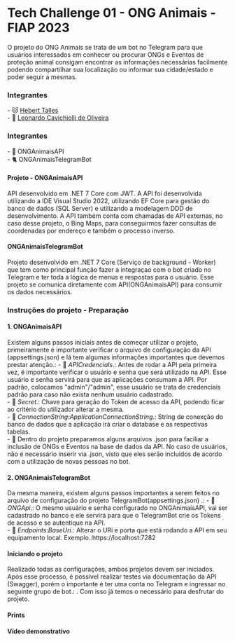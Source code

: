 <h1 align="left">Tech Challenge 01 -  ONG Animais - FIAP 2023</h1>
  O projeto do ONG Animais se trata de um bot no Telegram para que usuários interessados em conhecer ou procurar ONGs e Eventos de proteção animal consigam encontrar as informações necessárias  facilmente podendo compartilhar sua localização ou informar sua cidade/estado e poder seguir a mesmas. 

<h3 align="left">Integrantes</h3>
- 🐱 <a href="https://github.com/talles2512">Hebert Talles</a></br>
- 🐶 <a href="https://github.com/LeonardoCavi">Leonardo Cavichiolli de Oliveira</a>

<h3 align="left">Integrantes</h3>
- 🐩 ONGAnimaisAPI</br>
- 🐈 ONGAnimaisTelegramBot

<h4 align="left">Projeto - ONGAnimaisAPI</h4>
  API desenvolvido em .NET 7 Core com JWT. A API foi desenvolvida utilizando a IDE Visual Studio 2022, utilizando EF Core para gestão do banco de dados (SQL Server) e utilizando a modelagem DDD de desenvolvimento. A API também conta com chamadas de API externas, no caso desse projeto, o Bing Maps, para conseguirmos fazer consultas de coordenadas por endereço e também o processo inverso.

<h4 align="left">ONGAnimaisTelegramBot</h4>
  Projeto desenvolvido em .NET 7 Core (Serviço de background - Worker) que tem como principal função fazer a integraçao com o bot criado no Telegram e ter toda a lógica de menus e respostas para o usuário. Esse projeto se comunica diretamente com API(ONGAnimaisAPI) para consumir os dados necessários.


<h3 align="left">Instruções do projeto - Preparação</h3>

<h4 align="left">1. ONGAnimaisAPI</h4>
  Existem alguns passos iniciais antes de começar utilizar o projeto, primeiramente é importante verificar o arquivo de configuração da API (appsettings.json) e lá tem algumas informações importantes que devemos prestar atenção.:
- 🐾 <i>APICredencials</i>.: Antes de rodar a API pela primeira vez, é importante verificar o usuário e senha que será utilizado na API. Esse usuário e senha servirá para que as aplicações consumam a API. Por padrão, colocamos "admin"/"admin", esse usuário se trata de credenciais padrão para caso não exista nenhum usuário cadastrado.</br>
- 🐾 <i>Secret</i>.: Chave para geração do Token de acesso da API, podendo ficar ao critério do utilizador alterar a mesma.</br>
- 🐾 <i>ConnectionString:ApplicationConnectionString</i>.: String de conexção do banco de dados que a aplicação irá criar o database e as respectivas tabelas.</br>
- 🐾 Dentro do projeto preparamos alguns arquivos .json para faciliar a inclusão de ONGs e Eventos na base de dados da API. No caso de usuários, não é necessário inserir via .json, visto que eles serão incluidos de acordo com a utilização de novas pessoas no bot.</br>

<h4 align="left">2. ONGAnimaisTelegramBot</h4>
Da mesma maneira, existem alguns passos importantes a serem feitos no arquivo de configuração do projeto TelegramBot(appsettings.json) .:
- 🐾 <i>ONGApi</i>.: O mesmo usuário e senha configurado no ONGAnimaisAPI, vai ser cadastrado no banco e ele servirá para que o TelegramBot crie os Tokens de acesso e se autentique na API.</br>
- 🐾 <i>Endpoints:BaseUri</i>.: Alterar o URi e porta que está rodando a API em seu equipamento local. Exemplo.:https://localhost:7282</br>

<h4 align="left">Iniciando o projeto</h4>
  Realizado todas as configurações, ambos projetos devem ser iniciados. Após esse processo, é possível realizar testes via documentação da API (Swagger), porém o importante é ter uma conta no Telegram e ingressar no seguinte grupo de bot.: <link aqui>.
Com isso já temos o necessário para desfrutar do projeto.

<h4 align="left">Prints</h4>



<h4 align="left">Vídeo demonstrativo</h4>
